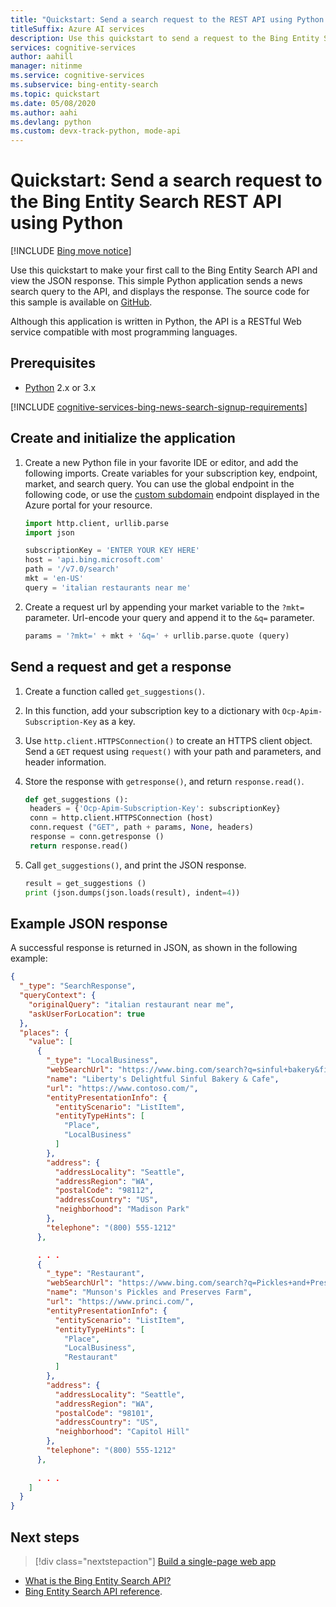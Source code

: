 ```yaml
---
title: "Quickstart: Send a search request to the REST API using Python - Bing Entity Search"
titleSuffix: Azure AI services
description: Use this quickstart to send a request to the Bing Entity Search REST API using Python, and receive a JSON response.
services: cognitive-services
author: aahill
manager: nitinme
ms.service: cognitive-services
ms.subservice: bing-entity-search
ms.topic: quickstart
ms.date: 05/08/2020
ms.author: aahi
ms.devlang: python
ms.custom: devx-track-python, mode-api
---
```


# Quickstart: Send a search request to the Bing Entity Search REST API using Python

[!INCLUDE [Bing move notice](../../bing-web-search/includes/bing-move-notice.md)]

Use this quickstart to make your first call to the Bing Entity Search API and view the JSON response. This simple Python application sends a news search query to the API, and displays the response. The source code for this sample is available on [GitHub](https://github.com/Azure-Samples/cognitive-services-REST-api-samples/blob/master/python/Search/BingEntitySearchv7.py).

Although this application is written in Python, the API is a RESTful Web service compatible with most programming languages.

## Prerequisites

* [Python](https://www.python.org/downloads/) 2.x or 3.x

[!INCLUDE [cognitive-services-bing-news-search-signup-requirements](../../../../includes/cognitive-services-bing-entity-search-signup-requirements.md)]

## Create and initialize the application

1. Create a new Python file in your favorite IDE or editor, and add the following imports. Create variables for your subscription key, endpoint, market, and search query. You can use the global endpoint in the following code, or use the [custom subdomain](../../../ai-services/cognitive-services-custom-subdomains.md) endpoint displayed in the Azure portal for your resource.

    ```python
    import http.client, urllib.parse
    import json
    
    subscriptionKey = 'ENTER YOUR KEY HERE'
    host = 'api.bing.microsoft.com'
    path = '/v7.0/search'
    mkt = 'en-US'
    query = 'italian restaurants near me'
    ```

2. Create a request url by appending your market variable to the `?mkt=` parameter. Url-encode your query and append it to the `&q=` parameter. 
    
    ```python
    params = '?mkt=' + mkt + '&q=' + urllib.parse.quote (query)
    ```

## Send a request and get a response

1. Create a function called `get_suggestions()`. 

2. In this function, add your subscription key to a dictionary with `Ocp-Apim-Subscription-Key` as a key.

3. Use `http.client.HTTPSConnection()` to create an HTTPS client object. Send a `GET` request using `request()` with your path and parameters, and header information.

4. Store the response with `getresponse()`, and return `response.read()`.

   ```python
   def get_suggestions ():
    headers = {'Ocp-Apim-Subscription-Key': subscriptionKey}
    conn = http.client.HTTPSConnection (host)
    conn.request ("GET", path + params, None, headers)
    response = conn.getresponse ()
    return response.read()
   ```

5. Call `get_suggestions()`, and print the JSON response.

    ```python
    result = get_suggestions ()
    print (json.dumps(json.loads(result), indent=4))
    ```

## Example JSON response

A successful response is returned in JSON, as shown in the following example: 

```json
{
  "_type": "SearchResponse",
  "queryContext": {
    "originalQuery": "italian restaurant near me",
    "askUserForLocation": true
  },
  "places": {
    "value": [
      {
        "_type": "LocalBusiness",
        "webSearchUrl": "https://www.bing.com/search?q=sinful+bakery&filters=local...",
        "name": "Liberty's Delightful Sinful Bakery & Cafe",
        "url": "https://www.contoso.com/",
        "entityPresentationInfo": {
          "entityScenario": "ListItem",
          "entityTypeHints": [
            "Place",
            "LocalBusiness"
          ]
        },
        "address": {
          "addressLocality": "Seattle",
          "addressRegion": "WA",
          "postalCode": "98112",
          "addressCountry": "US",
          "neighborhood": "Madison Park"
        },
        "telephone": "(800) 555-1212"
      },

      . . .
      {
        "_type": "Restaurant",
        "webSearchUrl": "https://www.bing.com/search?q=Pickles+and+Preserves...",
        "name": "Munson's Pickles and Preserves Farm",
        "url": "https://www.princi.com/",
        "entityPresentationInfo": {
          "entityScenario": "ListItem",
          "entityTypeHints": [
            "Place",
            "LocalBusiness",
            "Restaurant"
          ]
        },
        "address": {
          "addressLocality": "Seattle",
          "addressRegion": "WA",
          "postalCode": "98101",
          "addressCountry": "US",
          "neighborhood": "Capitol Hill"
        },
        "telephone": "(800) 555-1212"
      },
      
      . . .
    ]
  }
}
```

## Next steps

> [!div class="nextstepaction"]
> [Build a single-page web app](../tutorial-bing-entities-search-single-page-app.md)

* [What is the Bing Entity Search API?](../overview.md)
* [Bing Entity Search API reference](/rest/api/cognitiveservices-bingsearch/bing-entities-api-v7-reference).
